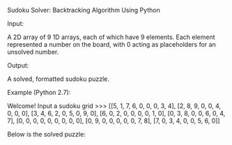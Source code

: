 Sudoku Solver: Backtracking Algorithm Using Python


Input: 

A 2D array of 9 1D arrays, each of which have 9 elements. Each element represented a number on the board, with 0 acting as placeholders for an unsolved number.


Output: 

A solved, formatted sudoku puzzle.


Example (Python 2.7):

  Welcome! Input a sudoku grid >>> [[5, 1, 7, 6, 0, 0, 0, 3, 4], [2, 8, 9, 0, 0, 4, 0, 0, 0], [3, 4, 6, 2, 0, 5, 0, 9, 0], [6, 0, 2, 0, 0, 0, 0, 1, 0], [0, 3, 8, 0, 0, 6, 0, 4, 7], [0, 0, 0, 0, 0, 0, 0, 0, 0], [0, 9, 0, 0, 0, 0, 0, 7, 8], [7, 0, 3, 4, 0, 0, 5, 6, 0]]
  
  Below is the solved puzzle:
      

